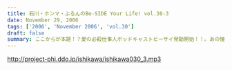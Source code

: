 ```yaml
---
title: 石川・ホンマ・ぶるんのBe-SIDE Your Life! vol.30-3
date: November 29, 2006
tags: ['2006', 'November 2006', 'vol.30']
draft: false
summary: ここからが本題！？愛の必殺仕事人ポッドキャストビーサイ発動開始！！。あの憧れの一万円札でも有名な「慶應義塾大学」の「三田祭」にビーサイの最終兵器が投入されました〜〜！！はたしてぶるん氏のリベンジはなるのかならないのか？三十路街道まっしぐらのビーサイメンバーが学生達の聖地に乗り込んだ〜〜〜！！（楽しそうなお話となっていくのですがね・・・）NAMAE
---
```


http://project-phi.ddo.jp/ishikawa/ishikawa030_3.mp3
